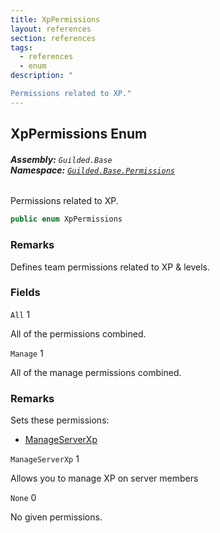 ```yaml
---
title: XpPermissions
layout: references
section: references
tags:
  - references
  - enum
description: "

Permissions related to XP."
---
```


## XpPermissions Enum
###### **Assembly:** `Guilded.Base`<br/>**Namespace:** [`Guilded.Base.Permissions`](Guilded.Base.Permissions.md 'Guilded.Base.Permissions')

Permissions related to XP.

```csharp
public enum XpPermissions
```

### Remarks
  
Defines team permissions related to XP & levels.
### Fields

<a name='Guilded.Base.Permissions.XpPermissions.All'></a>

`All` 1

All of the permissions combined.

<a name='Guilded.Base.Permissions.XpPermissions.Manage'></a>

`Manage` 1

All of the manage permissions combined.

### Remarks
  
Sets these permissions:  
- [ManageServerXp](XpPermissions.md#Guilded.Base.Permissions.XpPermissions.ManageServerXp 'Guilded.Base.Permissions.XpPermissions.ManageServerXp')

<a name='Guilded.Base.Permissions.XpPermissions.ManageServerXp'></a>

`ManageServerXp` 1

Allows you to manage XP on server members

<a name='Guilded.Base.Permissions.XpPermissions.None'></a>

`None` 0

No given permissions.